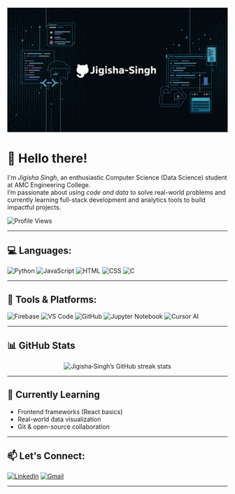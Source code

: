 ![Jigisha Singh](https://raw.githubusercontent.com/Jigisha-Singh/Jigisha-Singh/main/jigisha.jpg)

# 👋 Hello there!

I'm *Jigisha Singh*, an enthusiastic Computer Science (Data Science) student at AMC Engineering College.  
I’m passionate about using *code and data* to solve real-world problems and currently learning full-stack development and analytics tools to build impactful projects.

![Profile Views](https://komarev.com/ghpvc/?username=Jigisha-Singh&color=blue)

---

## 💻 Languages:

![Python](https://img.shields.io/badge/Python-3776AB?style=for-the-badge&logo=python&logoColor=white)
![JavaScript](https://img.shields.io/badge/JavaScript-F7DF1E?style=for-the-badge&logo=javascript&logoColor=black)
![HTML](https://img.shields.io/badge/HTML5-E34F26?style=for-the-badge&logo=html5&logoColor=white)
![CSS](https://img.shields.io/badge/CSS3-1572B6?style=for-the-badge&logo=css3&logoColor=white)
![C](https://img.shields.io/badge/C-00599C?style=for-the-badge&logo=c&logoColor=white)

---

## 🧰 Tools & Platforms:

![Firebase](https://img.shields.io/badge/Firebase-ffca28?style=for-the-badge&logo=firebase&logoColor=black)
![VS Code](https://img.shields.io/badge/VS_Code-007ACC?style=for-the-badge&logo=visual%20studio%20code&logoColor=white)
![GitHub](https://img.shields.io/badge/GitHub-181717?style=for-the-badge&logo=github&logoColor=white)
![Jupyter Notebook](https://img.shields.io/badge/Jupyter-F37626?style=for-the-badge&logo=jupyter&logoColor=white)
![Cursor AI](https://img.shields.io/badge/Cursor_AI-5D5DFF?style=for-the-badge&logo=data&logoColor=white)

---

## 📊 GitHub Stats

<p align="center">
  <img
    src="https://github-readme-streak-stats.herokuapp.com/?user=Jigisha-Singh&theme=black-ice&hide_border=true&stroke=0000&background=060A0CD0"
    alt="Jigisha‑Singh’s GitHub streak stats"
  />
</p>


---

## 🌱 Currently Learning
- Frontend frameworks (React basics)
- Real-world data visualization
- Git & open-source collaboration

---

## 📫 Let's Connect:

[![LinkedIn](https://img.shields.io/badge/LinkedIn-0A66C2?style=for-the-badge&logo=linkedin&logoColor=white)](https://www.linkedin.com/in/jigisha-singh-487186370/)  [![Gmail](https://img.shields.io/badge/Gmail-D14836?style=for-the-badge&logo=gmail&logoColor=white)](mailto:jigisha.singhjigisha1@gmail.com)

---


